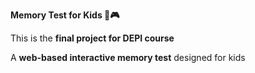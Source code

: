 **Memory Test for Kids 🧠🎮**  

This is the **final project for DEPI course**

A **web-based interactive memory test** designed for kids  
 
